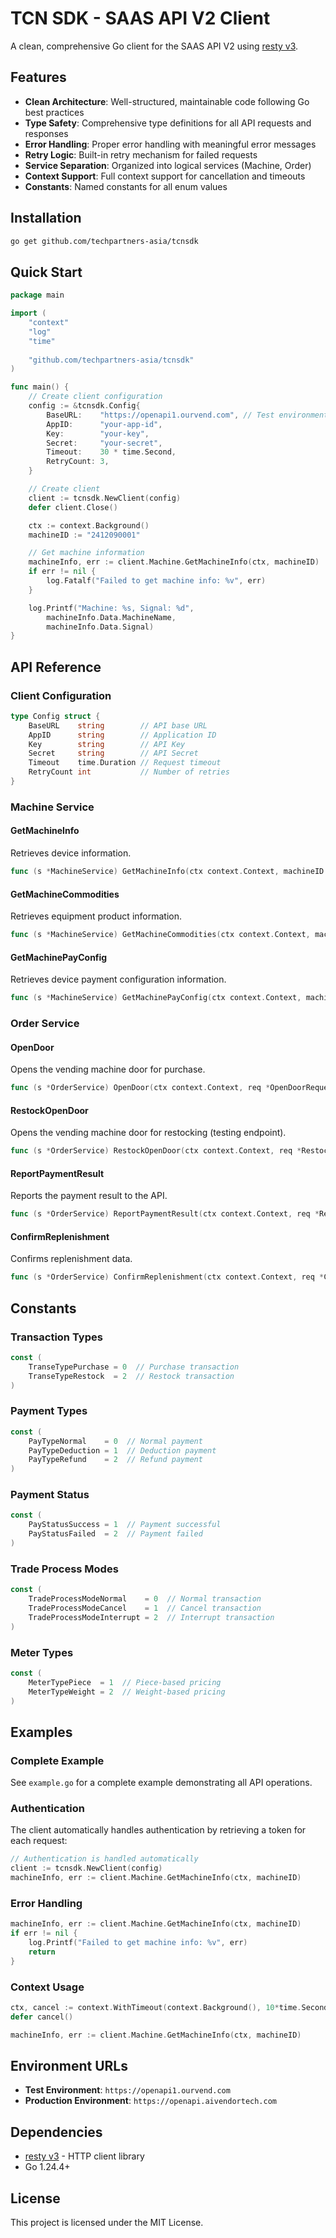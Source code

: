 # TCN SDK - SAAS API V2 Client

A clean, comprehensive Go client for the SAAS API V2 using [resty v3](https://resty.dev/).

## Features

- **Clean Architecture**: Well-structured, maintainable code following Go best practices
- **Type Safety**: Comprehensive type definitions for all API requests and responses
- **Error Handling**: Proper error handling with meaningful error messages
- **Retry Logic**: Built-in retry mechanism for failed requests
- **Service Separation**: Organized into logical services (Machine, Order)
- **Context Support**: Full context support for cancellation and timeouts
- **Constants**: Named constants for all enum values

## Installation

```bash
go get github.com/techpartners-asia/tcnsdk
```

## Quick Start

```go
package main

import (
    "context"
    "log"
    "time"
    
    "github.com/techpartners-asia/tcnsdk"
)

func main() {
    // Create client configuration
    config := &tcnsdk.Config{
        BaseURL:    "https://openapi1.ourvend.com", // Test environment
        AppID:      "your-app-id",
        Key:        "your-key",
        Secret:     "your-secret",
        Timeout:    30 * time.Second,
        RetryCount: 3,
    }

    // Create client
    client := tcnsdk.NewClient(config)
    defer client.Close()

    ctx := context.Background()
    machineID := "2412090001"

    // Get machine information
    machineInfo, err := client.Machine.GetMachineInfo(ctx, machineID)
    if err != nil {
        log.Fatalf("Failed to get machine info: %v", err)
    }

    log.Printf("Machine: %s, Signal: %d", 
        machineInfo.Data.MachineName, 
        machineInfo.Data.Signal)
}
```

## API Reference

### Client Configuration

```go
type Config struct {
    BaseURL    string        // API base URL
    AppID      string        // Application ID
    Key        string        // API Key
    Secret     string        // API Secret
    Timeout    time.Duration // Request timeout
    RetryCount int           // Number of retries
}
```

### Machine Service

#### GetMachineInfo
Retrieves device information.

```go
func (s *MachineService) GetMachineInfo(ctx context.Context, machineID string) (*MachineInfoResponse, error)
```

#### GetMachineCommodities
Retrieves equipment product information.

```go
func (s *MachineService) GetMachineCommodities(ctx context.Context, machineID string) (*CommodityResponse, error)
```

#### GetMachinePayConfig
Retrieves device payment configuration information.

```go
func (s *MachineService) GetMachinePayConfig(ctx context.Context, machineID string) (*PayConfigResponse, error)
```

### Order Service

#### OpenDoor
Opens the vending machine door for purchase.

```go
func (s *OrderService) OpenDoor(ctx context.Context, req *OpenDoorRequest) (*OpenDoorResponse, error)
```

#### RestockOpenDoor
Opens the vending machine door for restocking (testing endpoint).

```go
func (s *OrderService) RestockOpenDoor(ctx context.Context, req *RestockOpenDoorRequest) (*RestockOpenDoorResponse, error)
```

#### ReportPaymentResult
Reports the payment result to the API.

```go
func (s *OrderService) ReportPaymentResult(ctx context.Context, req *ReportPaymentResultRequest) (*ReportPaymentResultResponse, error)
```

#### ConfirmReplenishment
Confirms replenishment data.

```go
func (s *OrderService) ConfirmReplenishment(ctx context.Context, req *ConfirmRepliRequest) (*ConfirmRepliResponse, error)
```

## Constants

### Transaction Types
```go
const (
    TranseTypePurchase = 0  // Purchase transaction
    TranseTypeRestock  = 2  // Restock transaction
)
```

### Payment Types
```go
const (
    PayTypeNormal    = 0  // Normal payment
    PayTypeDeduction = 1  // Deduction payment
    PayTypeRefund    = 2  // Refund payment
)
```

### Payment Status
```go
const (
    PayStatusSuccess = 1  // Payment successful
    PayStatusFailed  = 2  // Payment failed
)
```

### Trade Process Modes
```go
const (
    TradeProcessModeNormal    = 0  // Normal transaction
    TradeProcessModeCancel    = 1  // Cancel transaction
    TradeProcessModeInterrupt = 2  // Interrupt transaction
)
```

### Meter Types
```go
const (
    MeterTypePiece  = 1  // Piece-based pricing
    MeterTypeWeight = 2  // Weight-based pricing
)
```

## Examples

### Complete Example

See `example.go` for a complete example demonstrating all API operations.

### Authentication

The client automatically handles authentication by retrieving a token for each request:

```go
// Authentication is handled automatically
client := tcnsdk.NewClient(config)
machineInfo, err := client.Machine.GetMachineInfo(ctx, machineID)
```

### Error Handling

```go
machineInfo, err := client.Machine.GetMachineInfo(ctx, machineID)
if err != nil {
    log.Printf("Failed to get machine info: %v", err)
    return
}
```

### Context Usage

```go
ctx, cancel := context.WithTimeout(context.Background(), 10*time.Second)
defer cancel()

machineInfo, err := client.Machine.GetMachineInfo(ctx, machineID)
```

## Environment URLs

- **Test Environment**: `https://openapi1.ourvend.com`
- **Production Environment**: `https://openapi.aivendortech.com`

## Dependencies

- [resty v3](https://resty.dev/) - HTTP client library
- Go 1.24.4+

## License

This project is licensed under the MIT License. 